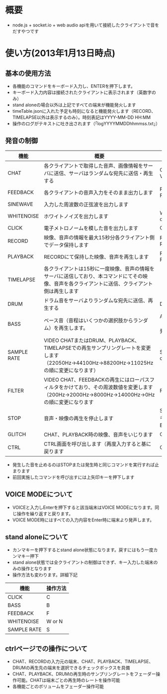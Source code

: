 # 概要
- node.js + socket.io + web audio apiを用いて接続したクライアントで音をだすやつです

# 使い方(2013年1月13日時点)
## 基本の使用方法
- 各機能のコマンドをキーボード入力し、ENTERを押下します。
- キーボード入力内容は接続されたクライアントに表示されます（英数字のみ）
- stand aloneの場合以外は上記ですべての端末が機能発火します
- timeTable.jsonに入れた予定も時刻になると機能発火します（RECORD、TIMELAPSE以外は表示するのみ）。時刻表記はYYYY-MM-DD HH:MM
- 操作のログがテキストに吐き出されます（「logYYYYMMDDhhmmss.txt」）

## 発音の制御
 機能 | 概要 | 操作方法
----- | ---- | --------
CHAT | 各クライアントで取得した音声、画像情報をサーバに送信、サーバはランダムな宛先に送信・再生する | CHAT or VIDEOCHAT
FEEDBACK | 各クライアントの音声入力をそのまま出力します | FEEDBACK or FEED
SINEWAVE | 入力した周波数の正弦波を出力します | （数字を入力）
WHITENOISE | ホワイトノイズを出力します | WHITENOISE or NOISE
CLICK | 電子メトロノームを模した音を出力します | CLICK
RECORD | 映像、音声の情報を最大15秒分各クライアント側でデータ保持します | RECORD or REC
PLAYBACK | RECORDにて保持した映像、音声を再生します | PLAYBACK or PLAY
TIMELAPSE | 各クライアントは15秒に一度映像、音声の情報をサーバに送信しており、本コマンドにてその映像、音声を各クライアントに送信、クライアント側は再生します |
DRUM | ドラム音をサーバよりランダムな宛先に送信、再生する | DRUM
BASS | ベース音（音程はいくつかの選択肢からランダム）を再生します。 | ALT/CTRL（Enterなしで発音します）
SAMPLE RATE | VIDEO CHATまたはDRUM、PLAYBACK、TIMELAPSEでの再生サンプリングレートを変更します（22050Hz→44100Hz→88200Hz→11025Hzの順に変更になります） | SAMPLERATE or RATE
FILTER | VIDEO CHAT、FEEDBACKの再生にはローパスフィルタをかけており、その周波数値を変更します（200Hz→2000Hz→8000Hz→14000Hz→0Hzの順に変更になります | FILTER
STOP | 音声・映像の再生を停止します | STOP or ESCキー（ESCはEnter不要）
GLITCH | CHAT、PLAYBACK時の映像、音声をいじります | GLITCH
CTRL | CTRL画面を呼び出します（再度入力すると基に戻ります | CTRL

- 発生した音を止めるのはSTOPまたは発生時と同じコマンドを実行すれば止まります
- 前回実施したコマンドを呼び出すには上矢印キーを押下します


## VOICE MODEについて
- VOICEと入力しEnterを押下すると該当端末はVOICE MODEになります。同じ操作を繰り返すと戻ります。
- VOICE MODE時にはすべての入力内容をEnter時に端末より発声します。


## stand aloneについて
- カンマキーを押下するとstand alone状態になります。戻すにはもう一度カンマキー押下
- stand alone状態では全クライアントの制御はできず、キー入力した端末のみの操作となります
- 操作方法も変わります。詳細下記


機能 | 操作方法
----- | --------
CLICK | C
BASS | B
FEEDBACK | F
WHITENOISE | W or N
SAMPLE RATE | S


## ctrlページでの操作について
- CHAT、RECORDの入力元の端末、CHAT、PLAYBACK、TIMELAPSE、DRUMの再生先の端末を選択できるチェックボックスを具備
- CHAT、PLAYBACK、DRUMの再生時のサンプリングレートをフェーダー操作可能。CHATは端末ごとの再生時のレートを操作可能
- 各機能ごとのボリュームをフェーダー操作可能
